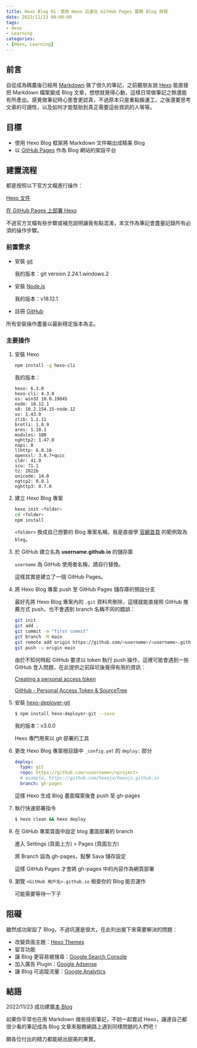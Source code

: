 ```yaml
---
title: Hexo Blog 01：使用 Hexo 迅速在 GitHub Pages 展開 Blog 旅程
date: 2022/11/23 00:00:00
tags:
- Hexo
- Learning
categories:
- [Hexo, Learning]
---
```


## 前言

自從成為碼農後已經用 [Markdown](https://markdown.tw) 做了很久的筆記，之前聽朋友說 [Hexo](https://hexo.io/zh-tw/) 能直接把 Markdown 檔案變成 Blog 文章，想想就覺得心動，這樣日常做筆記之餘還能有所產出。感覺做筆記時心態會更認真，不過原本只是重點搬運工，之後還要思考文章的可讀性，以及如何才能幫助到真正需要這些資訊的人等等。



## 目標

* 使用 Hexo Blog 框架將 Markdown 文件輸出成精美 Blog
* 以 [GitHub Pages](https://pages.github.com) 作為 Blog 網站的架設平台



## 建置流程

都是按照以下官方文檔進行操作：

[Hexo 文件](https://hexo.io/zh-tw/docs/)

[在 GitHub Pages 上部署 Hexo](https://hexo.io/zh-tw/docs/github-pages)

不過官方文檔有些步驟或補充說明讓我有點混淆，本文作為筆記會盡量記錄所有必須的操作步驟。



### 前置需求

* 安裝 [git](https://git-scm.com/)

   我的版本：git version 2.24.1.windows.2

* 安裝 [Node.js](https://nodejs.org/en/)

   我的版本：v18.12.1

* 註冊 [GitHub](https://github.com/)

所有安裝操作盡量以最新穩定版本為主。



### 主要操作

1. 安裝 Hexo

   ```sh
   npm install -g hexo-cli
   ```

   我的版本：

   ```
   hexo: 6.3.0
   hexo-cli: 4.3.0
   os: win32 10.0.19045
   node: 18.12.1
   v8: 10.2.154.15-node.12
   uv: 1.43.0
   zlib: 1.2.11
   brotli: 1.0.9
   ares: 1.18.1
   modules: 108
   nghttp2: 1.47.0
   napi: 8
   llhttp: 6.0.10
   openssl: 3.0.7+quic
   cldr: 41.0
   icu: 71.1
   tz: 2022b
   unicode: 14.0
   ngtcp2: 0.8.1
   nghttp3: 0.7.0
   ```



2. 建立 Hexo Blog 專案

   ```sh
   hexo init <folder>
   cd <folder>
   npm install
   ```

   `<folder>` 換成自己想要的 Blog 專案名稱，我是直接學 [官網首頁](https://hexo.io/zh-tw/) 的範例取為 `blog`。



3. 於 GitHub 建立名為 **username.github.io** 的儲存庫

   `username` 為 GitHub 使用者名稱，請自行替換。

   這樣其實是建立了一個 GitHub Pages。



4. 將 Hexo Blog 專案 push 至 GitHub Pages 儲存庫的預設分支

   最好先將 Hexo Blog 專案內的 `.git` 資料夾刪除，這樣就能直接照 GitHub 推薦方式 push，也不會遇到 branch 名稱不同的錯誤：

   ```sh
   git init
   git add .
   git commit -m "first commit"
   git branch -M main
   git remote add origin https://github.com/<username>/<username>.github.io.git
   git push -u origin main
   ```
   
   由於不知何時起 GitHub 要求以 token 執行 push 操作，這裡可能會遇到一些 GitHub 登入問題，在此提供之前踩坑後覺得有用的資訊：
   
   [Creating a personal access token](https://docs.github.com/en/authentication/keeping-your-account-and-data-secure/creating-a-personal-access-token)
   
   [GitHub - Personal Access Token & SourceTree](https://blog.csdn.net/caroline_wendy/article/details/119736105)



5. 安裝 [hexo-deployer-git](https://github.com/hexojs/hexo-deployer-git)

   ```sh
   $ npm install hexo-deployer-git --save
   ```

   我的版本：v3.0.0
   
   Hexo 專門用來以 git 部署的工具



6. 更改 Hexo Blog 專案根目錄中 `_config.yml` 的 `deploy:` 部分

   ```yaml
   deploy:
     type: git
     repo: https://github.com/<username>/<project>
     # example, https://github.com/hexojs/hexojs.github.io
     branch: gh-pages
   ```

   這樣 Hexo 生成 Blog 畫面檔案後會 push 至 gh-pages



7. 執行快速部署指令

   ```sh
   $ hexo clean && hexo deploy
   ```



8. 在 GitHub 專案頁面中設定 blog 畫面部署的 branch

   進入 Settings (頁面上方) > Pages (頁面左方)

   將 Branch 設為 gh-pages，點擊 Sava 儲存設定

   這樣 GitHub Pages 才會將 gh-pages 中的內容作為網頁部署



8. 瀏覽 `<GitHub 用戶名>.github.io` 檢查你的 Blog 能否運作

   可能需要等待一下子



## 阻礙

雖然成功架設了 Blog，不過坑還是很大，在此列出接下來需要解決的問題：

* 改變頁面主題：[Hexo Themes](https://hexo.io/themes/)
* 留言功能
* 讓 Blog 更容易被搜尋：[Google Search Console](https://search.google.com/search-console/welcome)
* 加入廣告 Plugin：[Google Adsense](https://www.google.com/adsense/start/#/?modal_active=none)
* 讓 Blog 可追蹤流量：[Google Analytics](https://analytics.google.com/analytics/web/)



## 結語

2022/11/23 成功建置[本 Blog](https://wcw0310.github.io)

如果你平常也在用 Markdown 做些技術筆記，不妨一起嘗試 Hexo，讓連自己都很少看的筆記成為 Blog 文章來服務網路上遇到同樣問題的人們吧！

願各位付出的精力都能結出甜美的果實。
